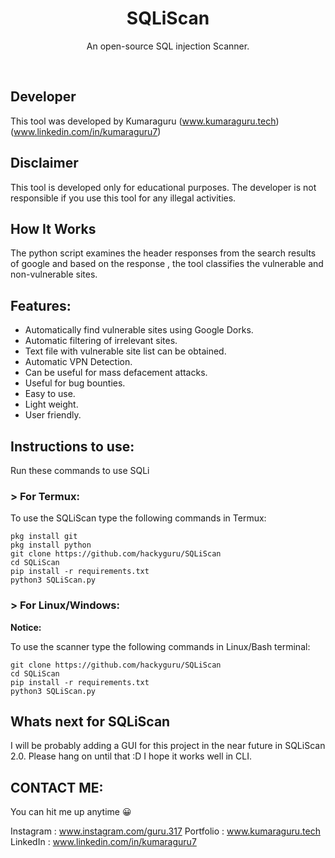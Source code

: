 <h1 align="center">SQLiScan

</h1>
<p align="center">An open-source SQL injection Scanner.</p><br>

## Developer
This tool was developed by Kumaraguru (www.kumaraguru.tech) (www.linkedin.com/in/kumaraguru7)

## Disclaimer
This tool is developed only for educational purposes. The developer is not responsible if you use this tool for any illegal activities.

## How It Works
The python script examines the header responses from the search results of google and based on the response , the tool classifies the vulnerable and non-vulnerable sites.


## Features:

- Automatically find vulnerable sites using Google Dorks.
- Automatic filtering of irrelevant sites.
- Text file with vulnerable site list can be obtained.
- Automatic VPN Detection.
- Can be useful for mass defacement attacks.
- Useful for bug bounties.
- Easy to use.
- Light weight.
- User friendly.

## Instructions to use:

Run these commands to use SQLi 

### > For Termux:

To use the SQLiScan type the following commands in Termux:
```
pkg install git
pkg install python
git clone https://github.com/hackyguru/SQLiScan
cd SQLiScan
pip install -r requirements.txt
python3 SQLiScan.py
```

### > For Linux/Windows:

**Notice:** 

To use the scanner type the following commands in Linux/Bash terminal:
```
git clone https://github.com/hackyguru/SQLiScan
cd SQLiScan
pip install -r requirements.txt
python3 SQLiScan.py
```

## Whats next for SQLiScan
I will be probably adding a GUI for this project in the near future in SQLiScan 2.0. Please hang on until that :D I hope it works well in CLI.


## CONTACT ME:
You can hit me up anytime :grinning:

Instagram : www.instagram.com/guru.317
Portfolio : www.kumaraguru.tech
LinkedIn : www.linkedin.com/in/kumaraguru7
